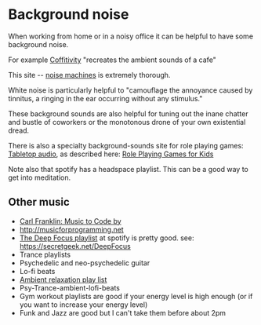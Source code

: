 ﻿# Background noise

When working from home or in a noisy office it can be helpful to have some background noise.

For example [Coffitivity](https://coffitivity.com/) "recreates the ambient sounds of a cafe"

This site -- [noise machines](https://mynoise.net/noiseMachines.php) is extremely thorough.

White noise is particularly helpful to "camouflage the annoyance caused by tinnitus, a ringing in the ear occurring without any stimulus."

These background sounds are also helpful for tuning out the inane chatter and bustle of coworkers or the monotonous drone of your own existential dread.

There is also a specialty background-sounds site for role playing games: [Tabletop audio](https://tabletopaudio.com/), as described here: [Role Playing Games for Kids](http://wiki.secretgeek.net/rpg-for-kids)

Note also that spotify has a headspace playlist. This can be a good way to get into meditation.

## Other music

- [Carl Franklin: Music to Code by](http://mtcb.pwop.com/)
- <http://musicforprogramming.net>
- [The Deep Focus playlist](https://open.spotify.com/playlist/37i9dQZF1DWZeKCadgRdKQ?si=AnAvIpDkTD2nTSSEEKfcSQ) at spotify is pretty good. see: <https://secretgeek.net/DeepFocus>
- Trance playlists
- Psychedelic and neo-psychedelic guitar
- Lo-fi beats
- [Ambient relaxation play list](https://open.spotify.com/playlist/37i9dQZF1DX3Ogo9pFvBkY?si=5ZG03DaLTfeGE6300ZA_pg)
- Psy-Trance-ambient-lofi-beats
- Gym workout playlists are good if your energy level is high enough (or if you want to increase your energy level)
- Funk and Jazz are good but I can't take them before about 2pm